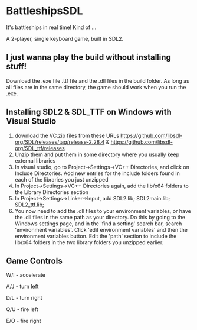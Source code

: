 # BattleshipsSDL
It's battleships in real time! Kind of  ...

A 2-player, single keyboard game, built in SDL2.
## I just wanna play the build without installing stuff!
Download the .exe file .ttf file and the .dll files in the build folder. As long as all files are in the same directory, the game should work when you run the .exe. 
## Installing SDL2 & SDL_TTF on Windows with Visual Studio

1) download the VC.zip files from these URLs
https://github.com/libsdl-org/SDL/releases/tag/release-2.28.4 & https://github.com/libsdl-org/SDL_ttf/releases
3) Unzip them and put them in some directory where you usually keep external libraries
4) In visual studio, go to Project->Settings->VC++ Directories, and click on Include Directories. Add new entries for the include folders found in each of the libraries you just unzipped
5) In Project->Settings->VC++ Directories again, add the lib/x64 folders to the Library Directories section
6) In Project->Settings->Linker->Input, add SDL2.lib; SDL2main.lib; SDL2_ttf.lib;
7) You now need to add the .dll files to your environment variables, or have the .dll files in the same path as your directory. Do this by going to the Windows settings page, and in the 'find a setting' search bar, search 'environment variables'. Click 'edit environment variables' and then the environment variables button.
Edit the 'path' section to include the lib/x64 folders in the two library folders you unzipped earlier. 

## Game Controls
W/I - accelerate

A/J - turn left

D/L - turn right

Q/U - fire left

E/O - fire right
